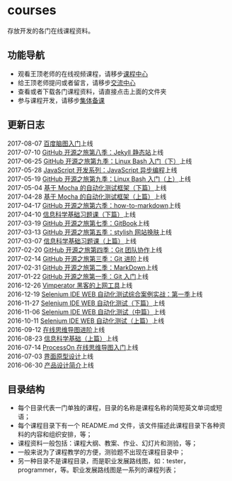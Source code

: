 # courses

存放开发的各门在线课程资料。

## 功能导航

- 观看王顶老师的在线视频课程，请移步[课程中心](http://edu.51cto.com/lecturer/8606427.html)
- 给王顶老师提问或者留言，请移步[交流中心](https://github.com/wangding/courses/issues)
- 查看或者下载各门课程资料，请直接点击上面的文件夹
- 参与课程开发，请移步[集体备课](CONTRIBUTION.md)

## 更新日志

2017-08-07 [百度脑图入门](http://edu.51cto.com/course/10714.html)上线  
2017-07-10 [GitHub 开源之旅第八季：Jekyll 静态站](http://edu.51cto.com/course/10440.html)上线  
2017-06-25 [GitHub 开源之旅第九季：Linux Bash 入门（下）](http://edu.51cto.com/course/course_id-10195.html)上线  
2017-05-28 [JavaScript 开发系列：JavaScript 异步编程](http://edu.51cto.com/course/course_id-9392.html)上线  
2017-05-19 [GitHub 开源之旅第九季：Linux Bash 入门（上）](http://edu.51cto.com/course/course_id-9244.html)上线  
2017-05-04 [基于 Mocha 的自动化测试框架（下篇）](http://edu.51cto.com/course/course_id-9084.html)上线  
2017-04-28 [基于 Mocha 的自动化测试框架（上篇）](http://edu.51cto.com/course/course_id-9011.html)上线  
2017-04-17 [GitHub 开源之旅第六季：how-to-markdown](http://edu.51cto.com/course/course_id-8513.html)上线  
2017-04-10 [信息科学基础习题课（下篇）](http://edu.51cto.com/course/course_id-8836.html)上线  
2017-03-19 [GitHub 开源之旅第七季：GitBook](http://edu.51cto.com/course/course_id-8684.html)上线  
2017-03-13 [GitHub 开源之旅第五季：stylish 网站换肤](http://edu.51cto.com/course/course_id-8510.html)上线  
2017-03-07 [信息科学基础习题课（上篇）](http://edu.51cto.com/course/course_id-8511.html)上线  
2017-02-20 [GitHub 开源之旅第四季：Git 团队协作](http://edu.51cto.com/course/course_id-8367.html)上线  
2017-02-14 [GitHub 开源之旅第三季：Git 进阶](http://edu.51cto.com/course/course_id-8177.html)上线  
2017-02-31 [GitHub 开源之旅第二季：MarkDown](http://edu.51cto.com/course/course_id-8043.html)上线  
2017-01-22 [GitHub 开源之旅第一季：Git 入门](http://edu.51cto.com/course/course_id-7845.html)上线  
2016-12-26 [Vimperator 黑客的上网工具](http://edu.51cto.com/course/course_id-8023.html)上线  
2016-12-19 [Selenium IDE WEB 自动化测试综合案例实战：第一季](http://edu.51cto.com/course/course_id-7864.html)上线  
2016-11-27 [Selenium IDE WEB 自动化测试（下篇）](http://edu.51cto.com/course/course_id-7578.html)上线  
2016-11-06 [Selenium IDE WEB 自动化测试（中篇）](http://edu.51cto.com/course/course_id-7425.html)上线  
2016-10-11 [Selenium IDE WEB 自动化测试（上篇）](http://edu.51cto.com/course/course_id-7320.html)上线  
2016-09-12 [在线思维导图进阶](http://edu.51cto.com/course/course_id-7126.html)上线  
2016-08-23 [信息科学基础（上篇）](http://edu.51cto.com/course/course_id-6578.html)上线  
2016-07-14 [ProcessOn 在线思维导图入门](http://edu.51cto.com/course/course_id-6453.html)上线  
2016-07-03 [界面原型设计](http://edu.51cto.com/course/course_id-6438.html)上线  
2016-06-30 [产品设计简介](http://edu.51cto.com/course/course_id-6407.html)上线  


## 目录结构

- 每个目录代表一门单独的课程，目录的名称是课程名称的简短英文单词或短语；   
- 每个课程目录下有一个 README.md 文件，该文件描述此课程目录下各种资料的内容和组织安排，等；  
- 课程资料一般包括：课程大纲、教案、作业、幻灯片和测验，等；  
- 一般来说为了课程教学的方便，测验题不出现在课程目录中；  
- 另一种目录不是课程目录，而是职业发展路线图，如：tester，programmer，等。职业发展路线图是一系列的课程列表；  

